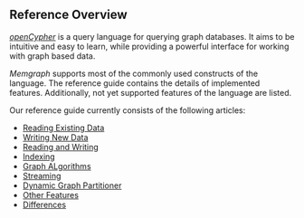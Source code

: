 ## Reference Overview

[*openCypher*](http://www.opencypher.org/) is a query language for querying
graph databases. It aims to be intuitive and easy to learn, while
providing a powerful interface for working with graph based data.

*Memgraph* supports most of the commonly used constructs of the language. The
reference guide contains the details of implemented features. Additionally,
not yet supported features of the language are listed.

Our reference guide currently consists of the following articles:

  * [Reading Existing Data](reading_existing_data.md)
  * [Writing New Data](writing_new_data.md)
  * [Reading and Writing](reading_and_writing.md)
  * [Indexing](indexing.md)
  * [Graph ALgorithms](graph_algorithms.md)
  * [Streaming](streaming.md)
  * [Dynamic Graph Partitioner](dynamic_graph_partitioner.md)
  * [Other Features](other_features.md)
  * [Differences](differences.md)
